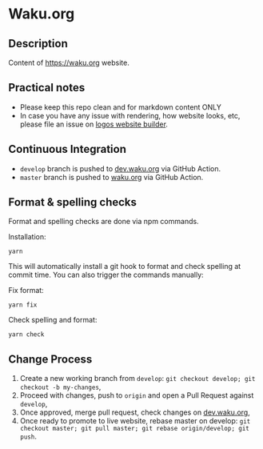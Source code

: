 # Waku.org

## Description

Content of https://waku.org website.

## Practical notes

- Please keep this repo clean and for markdown content ONLY
- In case you have any issue with rendering, how website looks, etc,
  please file an issue on [logos website builder](https://github.com/acid-info/logos-site-builder).

## Continuous Integration

- `develop` branch is pushed to [dev.waku.org](https://dev.waku.org) via GitHub Action.
- `master` branch is pushed to [waku.org](https://waku.org) via GitHub Action.

## Format & spelling checks

Format and spelling checks are done via npm commands.

Installation:

```shell
yarn
```

This will automatically install a git hook to format and check spelling at commit time.
You can also trigger the commands manually:

Fix format:

```shell
yarn fix
```

Check spelling and format:

```shell
yarn check
```

## Change Process

1. Create a new working branch from `develop`: `git checkout develop; git checkout -b my-changes`,
2. Proceed with changes, push to `origin` and open a Pull Request against `develop`,
3. Once approved, merge pull request, check changes on [dev.waku.org](https://dev.waku.org),
4. Once ready to promote to live website, rebase master on develop: `git checkout master; git pull master; git rebase origin/develop; git push`.

